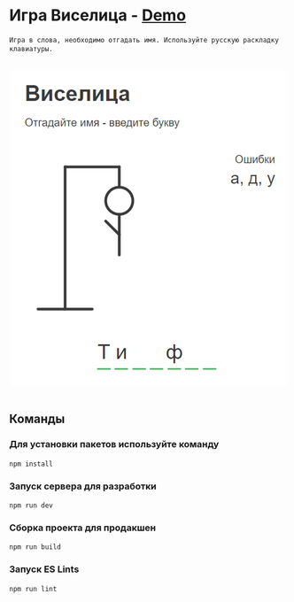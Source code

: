 # Игра Виселица - [Demo](https://luminous-macaron-19dbda.netlify.app/)

```
Игра в слова, необходимо отгадать имя. Используйте русскую раскладку клавиатуры.
```

<br />
<div align="center">
  <img src="./src/img/logo_hangman.png" />
</div>
<br />

## Команды

### Для установки пакетов используйте команду

```
npm install
```

### Запуск сервера для разработки

```
npm run dev
```

### Сборка проекта для продакшен

```
npm run build
```

### Запуск ES Lints

```
npm run lint
```
